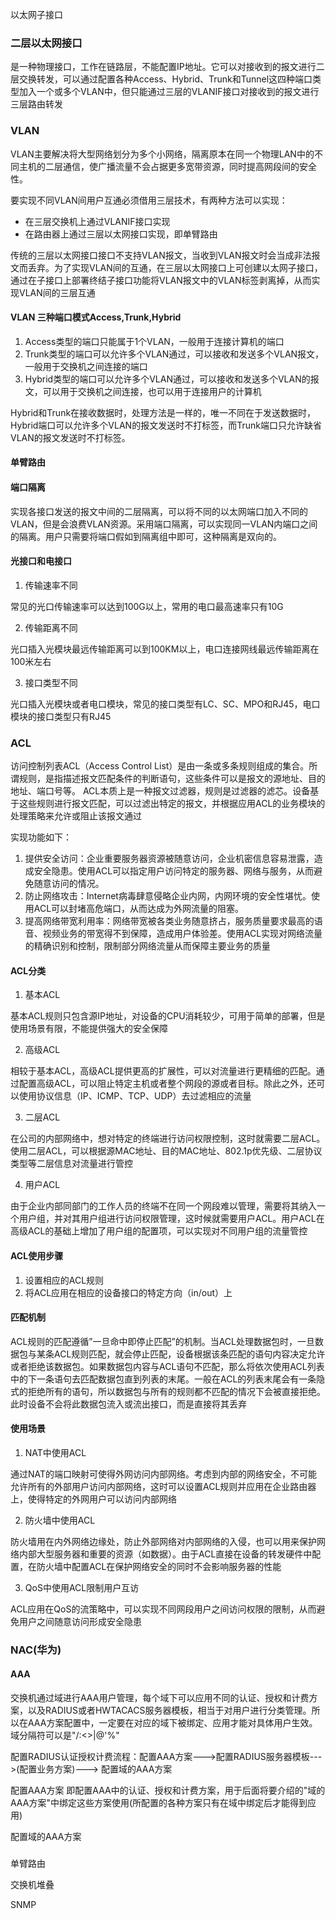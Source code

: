 以太网子接口


### 二层以太网接口
是一种物理接口，工作在链路层，不能配置IP地址。它可以对接收到的报文进行二层交换转发，可以通过配置各种Access、Hybrid、Trunk和Tunnel这四种端口类型加入一个或多个VLAN中，但只能通过三层的VLANIF接口对接收到的报文进行三层路由转发

### VLAN
VLAN主要解决将大型网络划分为多个小网络，隔离原本在同一个物理LAN中的不同主机的二层通信，使广播流量不会占据更多宽带资源，同时提高网段间的安全性。

要实现不同VLAN间用户互通必须借用三层技术，有两种方法可以实现：
- 在三层交换机上通过VLANIF接口实现
- 在路由器上通过三层以太网接口实现，即单臂路由

传统的三层以太网接口接口不支持VLAN报文，当收到VLAN报文时会当成非法报文而丢弃。为了实现VLAN间的互通，在三层以太网接口上可创建以太网子接口，通过在子接口上部署终结子接口功能将VLAN报文中的VLAN标签剥离掉，从而实现VLAN间的三层互通



#### VLAN 三种端口模式Access,Trunk,Hybrid
1. Access类型的端口只能属于1个VLAN，一般用于连接计算机的端口
2. Trunk类型的端口可以允许多个VLAN通过，可以接收和发送多个VLAN报文，一般用于交换机之间连接的端口
3. Hybrid类型的端口可以允许多个VLAN通过，可以接收和发送多个VLAN的报文，可以用于交换机之间连接，也可以用于连接用户的计算机

Hybrid和Trunk在接收数据时，处理方法是一样的，唯一不同在于发送数据时，Hybrid端口可以允许多个VLAN的报文发送时不打标签，而Trunk端口只允许缺省VLAN的报文发送时不打标签。

#### 单臂路由



#### 端口隔离

实现各接口发送的报文中间的二层隔离，可以将不同的以太网端口加入不同的VLAN，但是会浪费VLAN资源。采用端口隔离，可以实现同一VLAN内端口之间的隔离。用户只需要将端口假如到隔离组中即可，这种隔离是双向的。

#### 光接口和电接口
1. 传输速率不同

常见的光口传输速率可以达到100G以上，常用的电口最高速率只有10G

2. 传输距离不同

光口插入光模块最远传输距离可以到100KM以上，电口连接网线最远传输距离在100米左右

3. 接口类型不同

光口插入光模块或者电口模块，常见的接口类型有LC、SC、MPO和RJ45，电口模块的接口类型只有RJ45


### ACL
访问控制列表ACL（Access Control List）是由一条或多条规则组成的集合。所谓规则，是指描述报文匹配条件的判断语句，这些条件可以是报文的源地址、目的地址、端口号等。
ACL本质上是一种报文过滤器，规则是过滤器的滤芯。设备基于这些规则进行报文匹配，可以过滤出特定的报文，并根据应用ACL的业务模块的处理策略来允许或阻止该报文通过

实现功能如下：
1. 提供安全访问：企业重要服务器资源被随意访问，企业机密信息容易泄露，造成安全隐患。使用ACL可以指定用户访问特定的服务器、网络与服务，从而避免随意访问的情况。
2. 防止网络攻击：Internet病毒肆意侵略企业内网，内网环境的安全性堪忧。使用ACL可以封堵高危端口，从而达成为外网流量的阻塞。
3. 提高网络带宽利用率：网络带宽被各类业务随意挤占，服务质量要求最高的语音、视频业务的带宽得不到保障，造成用户体验差。使用ACL实现对网络流量的精确识别和控制，限制部分网络流量从而保障主要业务的质量

#### ACL分类
1. 基本ACL 

基本ACL规则只包含源IP地址，对设备的CPU消耗较少，可用于简单的部署，但是使用场景有限，不能提供强大的安全保障

2. 高级ACL

相较于基本ACL，高级ACL提供更高的扩展性，可以对流量进行更精细的匹配。通过配置高级ACL，可以阻止特定主机或者整个网段的源或者目标。除此之外，还可以使用协议信息（IP、ICMP、TCP、UDP）去过滤相应的流量

3. 二层ACL

在公司的内部网络中，想对特定的终端进行访问权限控制，这时就需要二层ACL。使用二层ACL，可以根据源MAC地址、目的MAC地址、802.1p优先级、二层协议类型等二层信息对流量进行管控

4. 用户ACL 

由于企业内部同部门的工作人员的终端不在同一个网段难以管理，需要将其纳入一个用户组，并对其用户组进行访问权限管理，这时候就需要用户ACL。用户ACL在高级ACL的基础上增加了用户组的配置项，可以实现对不同用户组的流量管控

#### ACL使用步骤
1. 设置相应的ACL规则
2. 将ACL应用在相应的设备接口的特定方向（in/out）上

#### 匹配机制
ACL规则的匹配遵循”一旦命中即停止匹配”的机制。当ACL处理数据包时，一旦数据包与某条ACL规则匹配，就会停止匹配，设备根据该条匹配的语句内容决定允许或者拒绝该数据包。如果数据包内容与ACL语句不匹配，那么将依次使用ACL列表中的下一条语句去匹配数据包直到列表的末尾。一般在ACL的列表末尾会有一条隐式的拒绝所有的语句，所以数据包与所有的规则都不匹配的情况下会被直接拒绝。此时设备不会将此数据包流入或流出接口，而是直接将其丢弃

#### 使用场景
1. NAT中使用ACL

通过NAT的端口映射可使得外网访问内部网络。考虑到内部的网络安全，不可能允许所有的外部用户访问内部网络，这时可以设置ACL规则并应用在企业路由器上，使得特定的外网用户可以访问内部网络

2. 防火墙中使用ACL

防火墙用在内外网络边缘处，防止外部网络对内部网络的入侵，也可以用来保护网络内部大型服务器和重要的资源（如数据）。由于ACL直接在设备的转发硬件中配置，在防火墙中配置ACL在保护网络安全的同时不会影响服务器的性能

3. QoS中使用ACL限制用户互访
 
ACL应用在QoS的流策略中，可以实现不同网段用户之间访问权限的限制，从而避免用户之间随意访问形成安全隐患

### NAC(华为)
#### AAA
交换机通过域进行AAA用户管理，每个域下可以应用不同的认证、授权和计费方案，以及RADIUS或者HWTACACS服务器模板，相当于对用户进行分类管理。所以在AAA方案配置中，一定要在对应的域下被绑定、应用才能对具体用户生效。域分隔符可以是"\/:<>|@'%"

配置RADIUS认证授权计费流程：配置AAA方案--->配置RADIUS服务器模板--->(配置业务方案)---> 配置域的AAA方案

配置AAA方案
即配置AAA中的认证、授权和计费方案，用于后面将要介绍的"域的AAA方案"中绑定这些方案使用(所配置的各种方案只有在域中绑定后才能得到应用)

配置域的AAA方案





###
单臂路由

交换机堆叠


SNMP






